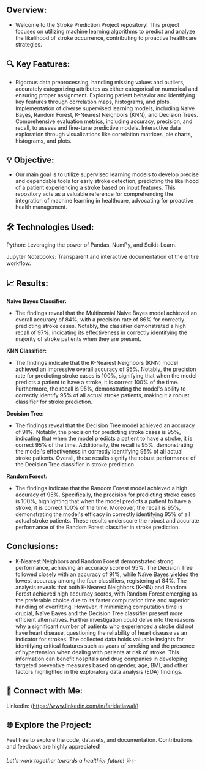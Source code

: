 ## Overview:
* Welcome to the Stroke Prediction Project repository! This project focuses on utilizing machine learning algorithms to predict and analyze the likelihood of stroke occurrence, contributing to proactive healthcare strategies.


## 🔍 Key Features:

* Rigorous data preprocessing, handling missing values and outliers, accurately categorizing attributes as either categorical or numerical and ensuring proper assignment. Exploring patient behavior and identifying key features through correlation maps, histograms, and plots.
Implementation of diverse supervised learning models, including Naive Bayes, Random Forest, K-Nearest Neighbors (KNN), and Decision Trees.
Comprehensive evaluation metrics, including accuracy, precision, and recall, to assess and fine-tune predictive models.
Interactive data exploration through visualizations like correlation matrices, pie charts, histograms, and plots.

## 💡 Objective:

* Our main goal is to utilize supervised learning models to develop precise and dependable tools for early stroke detection, predicting the likelihood of a patient experiencing a stroke based on input features. This repository acts as a valuable reference for comprehending the integration of machine learning in healthcare, advocating for proactive health management.


## 🛠️ Technologies Used:

Python: Leveraging the power of Pandas, NumPy, and Scikit-Learn.

Jupyter Notebooks: Transparent and interactive documentation of the entire workflow.


## 📈 Results:

**Naive Bayes Classifier:**
* The findings reveal that the Multinomial Naive Bayes model achieved an overall accuracy of 84%, with a precision rate of 86% for correctly predicting stroke cases. Notably, the classifier demonstrated a high recall of 97%, indicating its effectiveness in correctly identifying the majority of stroke patients when they are present.

**KNN Classifier:**
* The findings indicate that the K-Nearest Neighbors (KNN) model achieved an impressive overall accuracy of 95%. Notably, the precision rate for predicting stroke cases is 100%, signifying that when the model predicts a patient to have a stroke, it is correct 100% of the time. Furthermore, the recall is 95%, demonstrating the model's ability to correctly identify 95% of all actual stroke patients, making it a robust classifier for stroke prediction.

**Decision Tree:**
* The findings reveal that the Decision Tree model achieved an accuracy of 91%. Notably, the precision for predicting stroke cases is 95%, indicating that when the model predicts a patient to have a stroke, it is correct 95% of the time. Additionally, the recall is 95%, demonstrating the model's effectiveness in correctly identifying 95% of all actual stroke patients. Overall, these results signify the robust performance of the Decision Tree classifier in stroke prediction.

**Random Forest:**
* The findings indicate that the Random Forest model achieved a high accuracy of 95%. Specifically, the precision for predicting stroke cases is 100%, highlighting that when the model predicts a patient to have a stroke, it is correct 100% of the time. Moreover, the recall is 95%, demonstrating the model's efficacy in correctly identifying 95% of all actual stroke patients. These results underscore the robust and accurate performance of the Random Forest classifier in stroke prediction.


## Conclusions:

* K-Nearest Neighbors and Random Forest demonstrated strong performance, achieving an accuracy score of 95%. The Decision Tree followed closely with an accuracy of 91%, while Naïve Bayes yielded the lowest accuracy among the four classifiers, registering at 84%. The analysis reveals that both K-Nearest Neighbors (K-NN) and Random Forest achieved high accuracy scores, with Random Forest emerging as the preferable choice due to its faster computation time and superior handling of overfitting. However, if minimizing computation time is crucial, Naïve Bayes and the Decision Tree classifier present more efficient alternatives. Further investigation could delve into the reasons why a significant number of patients who experienced a stroke did not have heart disease, questioning the reliability of heart disease as an indicator for strokes. The collected data holds valuable insights for identifying critical features such as years of smoking and the presence of hypertension when dealing with patients at risk of stroke. This information can benefit hospitals and drug companies in developing targeted preventive measures based on gender, age, BMI, and other factors highlighted in the exploratory data analysis (EDA) findings.


## 🔗 Connect with Me:

LinkedIn: (https://www.linkedin.com/in/faridatlawal/)



## 🌐 Explore the Project:

Feel free to explore the code, datasets, and documentation. Contributions and feedback are highly appreciated!


###### Let's work together towards a healthier future! 🩺✨
